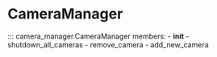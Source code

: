 
# CameraManager

::: camera_manager.CameraManager
    members:
        - __init__
        - shutdown_all_cameras
        - remove_camera
        - add_new_camera